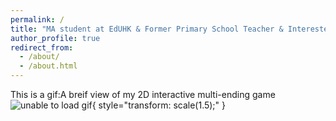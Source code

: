 ```yaml
---
permalink: /
title: "MA student at EdUHK & Former Primary School Teacher & Interested in Educational Technology"
author_profile: true
redirect_from: 
  - /about/
  - /about.html
---
```




This is a gif:A breif view of my 2D interactive multi-ending game
![unable to load gif](../files/TaoHuaYuanJi.gif "Taohuayuanji"){ style="transform: scale(1.5);" }

<br><br><br>